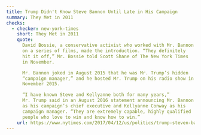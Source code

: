 ```yaml
---
title: Trump Didn't Know Steve Bannon Until Late in His Campaign
summary: They Met in 2011
checks:
  - checker: new-york-times
    short: They Met in 2011
    quote:
      David Bossie, a conservative activist who worked with Mr. Bannon
      on a series of films, made the introduction. “They definitely
      hit it off,” Mr. Bossie told Scott Shane of The New York Times
      in November.

      Mr. Bannon joked in August 2015 that he was Mr. Trump’s hidden
      “campaign manager,” and he hosted Mr. Trump on his radio show in
      November 2015.

      “I have known Steve and Kellyanne both for many years,”
      Mr. Trump said in an August 2016 statement announcing Mr. Bannon
      as his campaign’s chief executive and Kellyanne Conway as his
      campaign manager. “They are extremely capable, highly qualified
      people who love to win and know how to win.”
    url: https://www.nytimes.com/2017/04/12/us/politics/trump-steven-bannon-fox-business-news-interview.html
---
```

